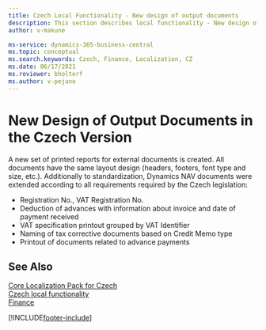 ```yaml
---
title: Czech Local Functionality - New design of output documents 
description: This section describes local functionality - New design of output documents.
author: v-makune

ms-service: dynamics-365-business-central
ms.topic: conceptual
ms.search.keywords: Czech, Finance, Localization, CZ
ms.date: 06/17/2021
ms.reviewer: bholtorf
ms.author: v-pejano
---
```



# New Design of Output Documents in the Czech Version

A new set of printed reports for external documents is created. All documents have the same layout design (headers, footers, font type and size, etc.).
Additionally to standardization, Dynamics NAV documents were extended according to all requirements required by the Czech legislation:  

- Registration No., VAT Registration No.
- Deduction of advances with information about invoice and date of payment received
- VAT specification printout grouped by VAT Identifier
- Naming of tax corrective documents based on Credit Memo type
- Printout of documents related to advance payments

## See Also

[Core Localization Pack for Czech](ui-extensions-core-localization-pack-cz.md)  
[Czech local functionality](czech-local-functionality.md)  
[Finance](../../finance.md)  


[!INCLUDE[footer-include](../../includes/footer-banner.md)]